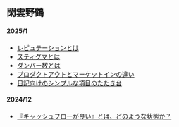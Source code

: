 ## 閑雲野鶴

<!--
#### 2025/3
-->

<!--
#### 2025/2
-->

#### 2025/1
<!-- - [](posts/202501/10.md) -->
<!-- - [](posts/202501/9.md) -->
<!-- - [](posts/202501/8.md) -->
<!-- - [](posts/202501/7.md) -->
- [レピュテーションとは](posts/202501/6.md)
- [スティグマとは](posts/202501/5.md)
- [ダンバー数とは](posts/202501/4.md)
- [プロダクトアウトとマーケットインの違い](posts/202501/3.md)
- [日記向けのシンプルな項目のたたき台](posts/202501/2.md)

#### 2024/12
- [『キャッシュフローが良い』とは、どのような状態か？](posts/202412/1.md)
